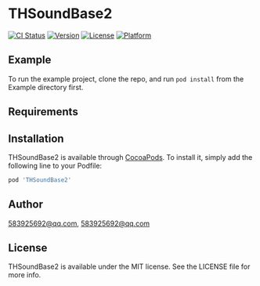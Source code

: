 # THSoundBase2

[![CI Status](https://img.shields.io/travis/583925692@qq.com/THSoundBase2.svg?style=flat)](https://travis-ci.org/583925692@qq.com/THSoundBase2)
[![Version](https://img.shields.io/cocoapods/v/THSoundBase2.svg?style=flat)](https://cocoapods.org/pods/THSoundBase2)
[![License](https://img.shields.io/cocoapods/l/THSoundBase2.svg?style=flat)](https://cocoapods.org/pods/THSoundBase2)
[![Platform](https://img.shields.io/cocoapods/p/THSoundBase2.svg?style=flat)](https://cocoapods.org/pods/THSoundBase2)

## Example

To run the example project, clone the repo, and run `pod install` from the Example directory first.

## Requirements

## Installation

THSoundBase2 is available through [CocoaPods](https://cocoapods.org). To install
it, simply add the following line to your Podfile:

```ruby
pod 'THSoundBase2'
```

## Author

583925692@qq.com, 583925692@qq.com

## License

THSoundBase2 is available under the MIT license. See the LICENSE file for more info.
